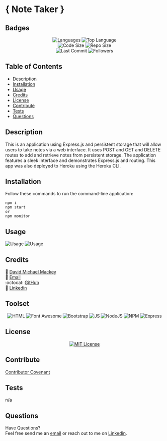 # { Note Taker }

## Badges

<p align="center">
<img src="https://img.shields.io/github/languages/count/davidmichaelmackey/note-taker?color=FF9AA2&style=for-the-badge" alt="Languages" />
<img src="https://img.shields.io/github/languages/top/davidmichaelmackey/note-taker?color=FFB7B2&style=for-the-badge" alt="Top Language" /><br>
<img src="https://img.shields.io/github/languages/code-size/davidmichaelmackey/note-taker?color=FFDAC1&style=for-the-badge" alt="Code Size" />
<img src="https://img.shields.io/github/repo-size/davidmichaelmackey/note-taker?color=E2F0CB&style=for-the-badge" alt="Repo Size" /><br>
<img src="https://img.shields.io/github/last-commit/davidmichaelmackey/note-taker?color=B5EAD7&style=for-the-badge" alt="Last Commit" />
<img src="https://img.shields.io/github/followers/davidmichaelmackey?style=for-the-badge" alt="Followers" />
</p>

## Table of Contents

- [Description](#description)
- [Installation](#installation)
- [Usage](#usage)
- [Credits](#credits)
- [License](#license)
- [Contribute](#contribute)
- [Tests](#tests)
- [Questions](#questions)

## Description

This is an application using Express.js and persistent storage that will allow users to take notes via a web interface. It uses POST and GET and DELETE routes to add and retrieve notes from persistent storage. The application features a sleek interface and demonstrates Express.js and routing. This app was also deployed to Heroku using the Heroku CLI.

## Installation

Follow these commands to run the command-line application:

    npm i
    npm start
    or
    npm monitor

## Usage

![Usage](assets/images/screenshot1.png)
![Usage](assets/images/screenshot2.png)

## Credits

:bust_in_silhouette: [David Michael Mackey](https://www.notion.so/davidmichaelmackey/David-Mackey-a59ce61a996840d6a933e3b135673467?pvs=4)<br>
:email: [Email](mailto:davidmackey@hey.com)<br>
:octocat: [GitHub](https://github.com/davidmichaelmackey/)<br>
:briefcase: [Linkedin](https://linkedin.com/in/davidmichaelmackey/)<br>

## Toolset

<p align="center">
<img src="https://img.shields.io/badge/-HTML-FF5733?style=for-the-badge"  alt="HTML" />
<img src="https://img.shields.io/badge/-Font Awesome-1E3050?style=for-the-badge"  alt="Font Awesome" />
<img src="https://img.shields.io/badge/-Bootstrap-7254AD?style=for-the-badge"  alt="Bootstrap" />
<img src="https://img.shields.io/badge/-JS-F6DD4A?style=for-the-badge"  alt="JS" />
<img src="https://img.shields.io/badge/-NodeJS-7DBA58?style=for-the-badge"  alt="NodeJS" />
<img src="https://img.shields.io/badge/-NPM-BA261A?style=for-the-badge"  alt="NPM" />
<img src="https://img.shields.io/badge/-Express-000000?style=for-the-badge"  alt="Express" />
</p>

## License

<p align = "center">
  <a href="https://opensource.org/licenses/MIT"><img src="https://img.shields.io/badge/License-MIT-A31F34?style=for-the-badge" alt="MIT License"/></a>
</p>

## Contribute

[Contributor Covenant](https://www.contributor-covenant.org/)

## Tests

n/a

## Questions

Have Questions?
<br>
Feel free send me an [email](mailto:davidmackey@hey.com) or reach out to me on [Linkedin](https://linkedin.com/in/davidmichaelmackey/).
